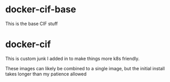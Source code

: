 # docker-cif-base

This is the base CIF stuff

# docker-cif

This is custom junk I added in to make things more k8s friendly. 

These images can likely be combined to a single image, but the initial install
takes longer than my patience allowed
